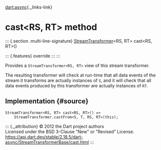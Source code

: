 [dart:async](../../dart-async/dart-async-library){._links-link}

cast\<RS, RT\> method
=====================

::: {.section .multi-line-signature}
[StreamTransformer](../streamtransformer-class)\<RS, RT\> cast\<RS,
RT\>()

::: {.features}
override
:::
:::

Provides a `StreamTransformer<RS, RT>` view of this stream transformer.

The resulting transformer will check at run-time that all data events of
the stream it transforms are actually instances of `S`, and it will
check that all data events produced by this transformer are actually
instances of `RT`.

Implementation {#source}
--------------

``` {.language-dart data-language="dart"}
StreamTransformer<RS, RT> cast<RS, RT>() =>
    StreamTransformer.castFrom<S, T, RS, RT>(this);
```

::: {._attribution}
© 2012 the Dart project authors\
Licensed under the BSD 3-Clause \"New\" or \"Revised\" License.\
<https://api.dart.dev/stable/2.18.5/dart-async/StreamTransformerBase/cast.html>
:::
